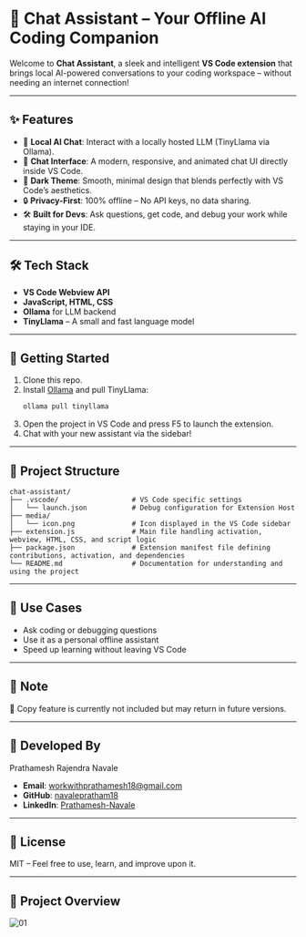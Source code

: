 # 🤖 Chat Assistant – Your Offline AI Coding Companion

Welcome to **Chat Assistant**, a sleek and intelligent **VS Code extension** that brings local AI-powered conversations to your coding workspace – without needing an internet connection!


---

## ✨ Features

- 🧠 **Local AI Chat**: Interact with a locally hosted LLM (TinyLlama via Ollama).
- 💬 **Chat Interface**: A modern, responsive, and animated chat UI directly inside VS Code.
- 🌙 **Dark Theme**: Smooth, minimal design that blends perfectly with VS Code’s aesthetics.
- 🔒 **Privacy-First**: 100% offline – No API keys, no data sharing.
- 🛠️ **Built for Devs**: Ask questions, get code, and debug your work while staying in your IDE.

---

## 🛠️ Tech Stack

- **VS Code Webview API**
- **JavaScript, HTML, CSS**
- **Ollama** for LLM backend
- **TinyLlama** – A small and fast language model

---

## 🚀 Getting Started

1. Clone this repo.
2. Install [Ollama](https://ollama.com) and pull TinyLlama:
   ```bash
   ollama pull tinyllama
3. Open the project in VS Code and press F5 to launch the extension.
4. Chat with your new assistant via the sidebar!

---

## 📁 Project Structure

```plaintext
chat-assistant/
├── .vscode/                  # VS Code specific settings
│   └── launch.json           # Debug configuration for Extension Host
├── media/
│   └── icon.png              # Icon displayed in the VS Code sidebar
├── extension.js              # Main file handling activation, webview, HTML, CSS, and script logic
├── package.json              # Extension manifest file defining contributions, activation, and dependencies
└── README.md                 # Documentation for understanding and using the project
```
---

## 🎯 Use Cases
- Ask coding or debugging questions
- Use it as a personal offline assistant
- Speed up learning without leaving VS Code

---

## 📌 Note
🔄 Copy feature is currently not included but may return in future versions.

---

## 👥 Developed By

Prathamesh Rajendra Navale
- **Email**: [workwithprathamesh18@gmail.com](mailto:workwithprathamesh18@gmail.com)
- **GitHub**: [navalepratham18](https://github.com/navalepratham18)
- **LinkedIn**: [Prathamesh-Navale](https://linkedin.com/in/prathameshnavale18)

---

## 📃 License
MIT – Feel free to use, learn, and improve upon it.

---

## 🧠 Project Overview

![01](https://github.com/user-attachments/assets/104742b6-7f40-4bce-b2fc-2f372d676743)

